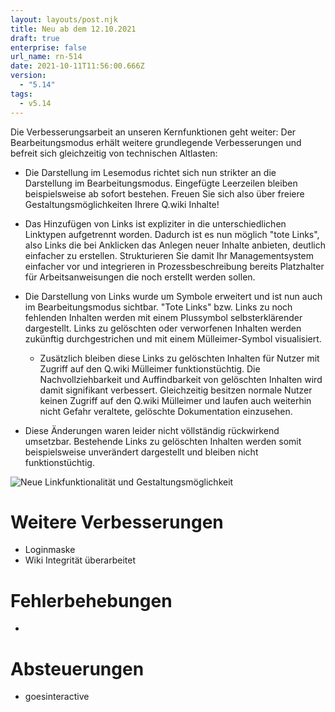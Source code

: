 ```yaml
---
layout: layouts/post.njk
title: Neu ab dem 12.10.2021
draft: true
enterprise: false
url_name: rn-514
date: 2021-10-11T11:56:00.666Z
version:
  - "5.14"
tags:
  - v5.14
---
```

Die Verbesserungsarbeit an unseren Kernfunktionen geht weiter: Der Bearbeitungsmodus erhält weitere grundlegende Verbesserungen und befreit sich gleichzeitig von technischen Altlasten:

* Die Darstellung im Lesemodus richtet sich nun strikter an die Darstellung im Bearbeitungsmodus. Eingefügte Leerzeilen bleiben beispielsweise ab sofort bestehen. Freuen Sie sich also über freiere Gestaltungsmöglichkeiten Ihrere Q.wiki Inhalte! 
* Das Hinzufügen von Links ist expliziter in die unterschiedlichen Linktypen aufgetrennt worden. Dadurch ist es nun möglich "tote Links", also Links die bei Anklicken das Anlegen neuer Inhalte anbieten, deutlich einfacher zu erstellen. Strukturieren Sie damit Ihr Managementsystem einfacher vor und integrieren in Prozessbeschreibung bereits Platzhalter für Arbeitsanweisungen die noch erstellt werden sollen.
* Die Darstellung von Links wurde um Symbole erweitert und ist nun auch im Bearbeitungsmodus sichtbar. "Tote Links" bzw. Links zu noch fehlenden Inhalten werden mit einem Plussymbol selbsterklärender dargestellt. Links zu gelöschten oder verworfenen Inhalten werden zukünftig durchgestrichen und mit einem Mülleimer-Symbol visualisiert.

  * Zusätzlich bleiben diese Links zu gelöschten Inhalten für Nutzer mit Zugriff auf den Q.wiki Mülleimer funktionstüchtig. Die Nachvollziehbarkeit und Auffindbarkeit von gelöschten Inhalten wird damit signifikant verbessert. Gleichzeitig besitzen normale Nutzer keinen Zugriff auf den Q.wiki Mülleimer und laufen auch weiterhin nicht Gefahr veraltete, gelöschte Dokumentation einzusehen.
* Diese Änderungen waren leider nicht völlständig rückwirkend umsetzbar. Bestehende Links zu gelöschten Inhalten werden somit beispielsweise unverändert dargestellt und bleiben nicht funktionstüchtig.

![](/images/gif-bearbeitungsmodus.gif "Neue Linkfunktionalität und Gestaltungsmöglichkeit")

# Weitere Verbesserungen

* Loginmaske
* Wiki Integrität überarbeitet

# Fehlerbehebungen

*

# Absteuerungen

* goesinteractive